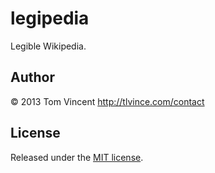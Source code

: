 # legipedia

Legible Wikipedia.

## Author

© 2013 Tom Vincent <http://tlvince.com/contact>

## License

Released under the [MIT license](http://tlvince.mit-license.org).
